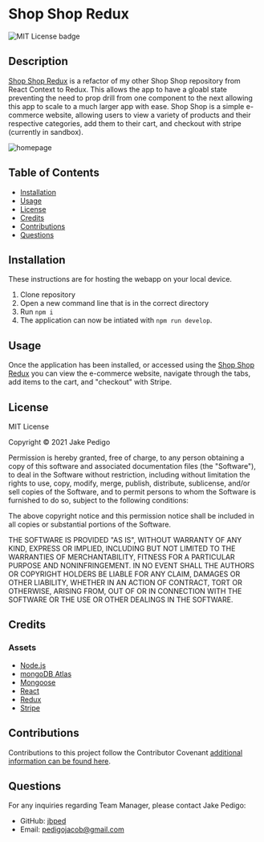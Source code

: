 # Shop Shop Redux
![MIT License badge](https://img.shields.io/badge/license-MIT_License-green)

## Description
[Shop Shop Redux](https://shopp-shopp.herokuapp.com/) is a refactor of my other Shop Shop repository from React Context to Redux. This allows the app to have a gloabl state preventing the need to prop drill from one component to the next allowing this app to scale to a much larger app with ease. Shop Shop is a simple e-commerce website, allowing users to view a variety of products and their respective categories, add them to their cart, and checkout with stripe (currently in sandbox).

![homepage](https://user-images.githubusercontent.com/76881086/134840307-2a7bb368-99bd-4930-b827-9c5291f26912.png)

## Table of Contents
* [Installation](#installation)
* [Usage](#usage)
* [License](#license)
* [Credits](#credits)
* [Contributions](#contributions)
* [Questions](#questions)

## Installation
These instructions are for hosting the webapp on your local device.
1. Clone repository 
2. Open a new command line that is in the correct directory 
3. Run `npm i `
4. The application can now be intiated with `npm run develop`.

## Usage
Once the application has been installed, or accessed using the [Shop Shop Redux](https://shopp-shopp.herokuapp.com/) you can view the e-commerce website, navigate through the tabs, add items to the cart, and "checkout" with Stripe.

## License

MIT License

Copyright &copy; 2021 Jake Pedigo

Permission is hereby granted, free of charge, to any person obtaining a copy of this software and associated documentation files (the "Software"), to deal in the Software without restriction, including without limitation the rights to use, copy, modify, merge, publish, distribute, sublicense, and/or sell copies of the Software, and to permit persons to whom the Software is furnished to do so, subject to the following conditions:

The above copyright notice and this permission notice shall be included in all copies or substantial portions of the Software.

THE SOFTWARE IS PROVIDED "AS IS", WITHOUT WARRANTY OF ANY KIND, EXPRESS OR IMPLIED, INCLUDING BUT NOT LIMITED TO THE WARRANTIES OF MERCHANTABILITY, FITNESS FOR A PARTICULAR PURPOSE AND NONINFRINGEMENT. IN NO EVENT SHALL THE AUTHORS OR COPYRIGHT HOLDERS BE LIABLE FOR ANY CLAIM, DAMAGES OR OTHER LIABILITY, WHETHER IN AN ACTION OF CONTRACT, TORT OR OTHERWISE, ARISING FROM, OUT OF OR IN CONNECTION WITH THE SOFTWARE OR THE USE OR OTHER DEALINGS IN THE SOFTWARE.

## Credits
### Assets
* [Node.js](https://nodejs.org/en/)
* [mongoDB Atlas](https://docs.atlas.mongodb.com/)
* [Mongoose](https://mongoosejs.com/)
* [React](https://reactjs.org/)
* [Redux](https://redux.js.org/)
* [Stripe](https://stripe.com/docs/api)

## Contributions
Contributions to this project follow the Contributor Covenant [additional information can be found here](https://www.contributor-covenant.org/version/2/0/code_of_conduct/).

## Questions
For any inquiries regarding Team Manager, please contact Jake Pedigo:
* GitHub: [jbped](https://github.com/jbped)
* Email: <pedigojacob@gmail.com>
